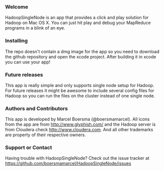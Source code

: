 ### Welcome
HadoopSingleNode is an app that provides a click and play solution for Hadoop on Mac OS X. You can just hit play and debug your MapReduce programs in a blink of an eye.

### Installing
The repo doesn't contain a dmg image for the app so you need to download the github repository and open the xcode project. After building it in xcode you can use your app!

### Future releases
This app is really simple and only supports single node setup for Hadoop. For future releases it might be awesome to include several config files for Hadoop so you can run the files on the cluster instead of one single node. 

### Authors and Contributors
This app is developed by Marcel Boersma (@boersmamarcel). All icons from the app are from http://www.glyphish.com/ and the Hadoop server is from Cloudera check http://www.cloudera.com.
And all other trademarks are property of their respective owners.

### Support or Contact
Having trouble with HadoopSingleNode? Check out the issue tracker at https://github.com/boersmamarcel/HadoopSingleNode/issues
